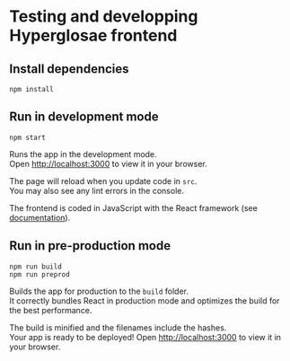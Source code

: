 # Testing and developping Hyperglosae frontend

## Install dependencies

```
npm install
```

## Run in development mode

```
npm start
```

Runs the app in the development mode.\
Open [http://localhost:3000](http://localhost:3000) to view it in your browser.

The page will reload when you update code in `src`.\
You may also see any lint errors in the console.

The frontend is coded in JavaScript with the React framework (see [documentation](https://reactjs.org/docs/getting-started.html)).

## Run in pre-production mode

```
npm run build
npm run preprod
```

Builds the app for production to the `build` folder.\
It correctly bundles React in production mode and optimizes the build for the best performance.

The build is minified and the filenames include the hashes.\
Your app is ready to be deployed!
Open [http://localhost:3000](http://localhost:3000) to view it in your browser.

